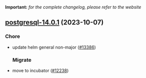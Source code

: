 **Important:**
*for the complete changelog, please refer to the website*




## [postgresql-14.0.1](https://github.com/succelle/charts/compare/postgresql-14.0.0...postgresql-14.0.1) (2023-10-07)

### Chore

- update helm general non-major ([#13386](https://github.com/succelle/charts/issues/13386))
  
  ### Migrate

- move to incubator ([#12238](https://github.com/succelle/charts/issues/12238))
  
  
